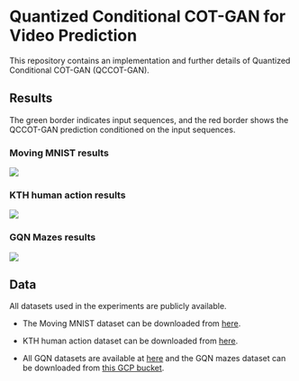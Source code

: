 # Quantized Conditional COT-GAN for Video Prediction

This repository contains an implementation and further details of Quantized Conditional COT-GAN (QCCOT-GAN).

## Results

The green border indicates input sequences, and the red border shows the QCCOT-GAN prediction conditioned on the input sequences. 

### Moving MNIST results
![](./gifs/merged_mmnist.gif)

### KTH human action results
![](./gifs/kth_lowpdi.gif)

### GQN Mazes results
![](./gifs/merged_mazes_lowdpi.gif)


## Data 

All datasets used in the experiments are publicly available.  

- The Moving MNIST dataset can be downloaded from [here](http://www.cs.toronto.edu/~nitish/unsupervised_video/).

- KTH human action dataset can be downloaded from [here](https://www.csc.kth.se/cvap/actions/). 

- All GQN datasets are available at [here](https://github.com/deepmind/gqn-datasets) and the GQN mazes dataset can be downloaded from [this GCP bucket](https://console.cloud.google.com/storage/browser/gqn-dataset/mazes?pageState=(%22StorageObjectListTable%22:(%22f%22:%22%255B%255D%22))&prefix=&forceOnObjectsSortingFiltering=false). 
